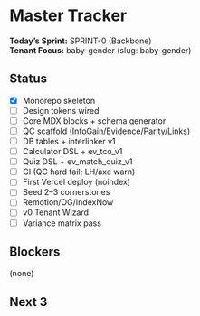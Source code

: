 # Master Tracker

**Today’s Sprint:** SPRINT-0 (Backbone)  
**Tenant Focus:** baby-gender (slug: baby-gender)

## Status
<!--STATUS_START-->
- [x] Monorepo skeleton
- [ ] Design tokens wired
- [ ] Core MDX blocks + schema generator
- [ ] QC scaffold (InfoGain/Evidence/Parity/Links)
- [ ] DB tables + interlinker v1
- [ ] Calculator DSL + ev_tco_v1
- [ ] Quiz DSL + ev_match_quiz_v1
- [ ] CI (QC hard fail; LH/axe warn)
- [ ] First Vercel deploy (noindex)
- [ ] Seed 2–3 cornerstones
- [ ] Remotion/OG/IndexNow
- [ ] v0 Tenant Wizard
- [ ] Variance matrix pass
<!--STATUS_END-->

<!--STATUS_END-->
## Blockers
(none)

## Next 3
<!--NEXT3_START-->

<!--NEXT3_END-->
